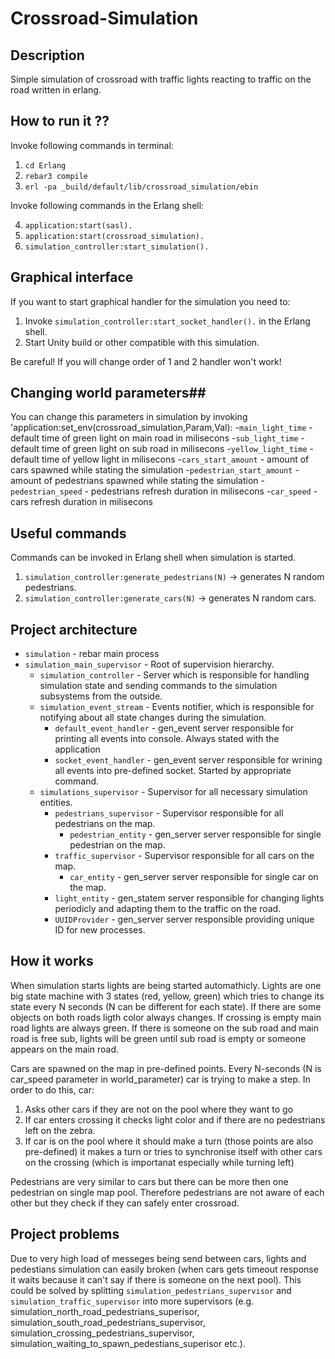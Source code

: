 # Crossroad-Simulation
## Description
Simple simulation of crossroad with traffic lights reacting to traffic on the road written in erlang.

## How to run it ??

Invoke following commands in terminal:

1. `cd Erlang`
2. `rebar3 compile`
3. `erl -pa _build/default/lib/crossroad_simulation/ebin`

Invoke following commands in the Erlang shell:

4. `application:start(sasl).`
5. `application:start(crossroad_simulation).`
6. `simulation_controller:start_simulation().`
 
## Graphical interface ##

If you want to start graphical handler for the simulation you need to:

1. Invoke `simulation_controller:start_socket_handler().` in the Erlang shell.
2. Start Unity build or other compatible with this simulation.

Be careful! If you will change order of 1 and 2 handler won't work!

## Changing world parameters##

You can change this parameters in simulation by invoking 'application:set_env(crossroad_simulation,Param,Val):
-`main_light_time` - default time of green light on main road in milisecons
-`sub_light_time` - default time of green light on sub road in milisecons
-`yellow_light_time` - default time of yellow light in milisecons
-`cars_start_amount` - amount of cars spawned while stating the simulation
-`pedestrian_start_amount` - amount of pedestrians spawned while stating the simulation
-`pedestrian_speed` - pedestrians refresh duration in milisecons
-`car_speed` - cars refresh duration in milisecons


## Useful commands ##

Commands can be invoked in Erlang shell when simulation is started. 
1. `simulation_controller:generate_pedestrians(N)` -> generates N random pedestrians.
2. `simulation_controller:generate_cars(N)` -> generates N random cars.

## Project architecture ##

- `simulation` - rebar main process
 - `simulation_main_supervisor` - Root of supervision hierarchy.
   - `simulation_controller` - Server which is responsible for handling simulation state and sending commands to the simulation subsystems from the outside.
   - `simulation_event_stream` - Events notifier, which is responsible for notifying about all state changes during the simulation.
     - `default_event_handler` - gen_event server responsible for printing all events into console. Always stated with the application
     - `socket_event_handler` - gen_event server responsible for wrining all events into pre-defined socket. Started by appropriate command.
   - `simulations_supervisor` - Supervisor for all necessary simulation entities.
     - `pedestrians_supervisor` - Supervisor responsible for all pedestrians on the map.
       - `pedestrian_entity` - gen_server server responsible for single pedestrian on the map.
     - `traffic_supervisor` - Supervisor responsible for all cars on the map.
       - `car_entity` - gen_server server responsible for single car on the map.
     - `light_entity` - gen_statem server responsible for changing lights periodicly and adapting them to the traffic on the road.
     - `UUIDProvider` - gen_server server responsible providing unique ID for new processes.

## How it works ##

When simulation starts lights are being started automathicly. Lights are one big state machine with 3 states (red, yellow, green) which tries to change its state every N seconds (N can be different for each state).
If there are some objects on both roads ligth color always changes. If crossing is empty main road lights are always green. If there is someone on the sub road and main road is free sub, lights will be green until sub road is empty or someone appears on the main road. 

Cars are spawned on the map in pre-defined points. Every N-seconds (N is car_speed parameter in world_parameter) car is trying to make a step. In order to do this, car:
1. Asks other cars if they are not on the pool where they want to go
2. If car enters crossing it checks light color and if there are no pedestrians left on the zebra.
3. If car is on the pool where it should make a turn (those points are also pre-defined) it makes a turn or tries to synchronise itself with other cars on the crossing (which is importanat especially while turning left)

Pedestrians are very similar to cars but there can be more then one pedestrian on single map pool. Therefore pedestrians are not aware of each other but they check if they can safely enter crossroad.

## Project problems ##

Due to very high load of messeges being send between cars, lights and pedestians simulation can easily broken (when cars gets timeout response it waits because it can't say if there is someone on the next pool). This could be solved by splitting `simulation_pedestrians_supervisor` and `simulation_traffic_supervisor` into more supervisors (e.g. simulation_north_road_pedestrians_superisor, simulation_south_road_pedestrians_supervisor, simulation_crossing_pedestrians_supervisor, simulation_waiting_to_spawn_pedestians_superisor etc.).
